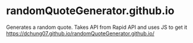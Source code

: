 # randomQuoteGenerator.github.io
Generates a random quote. Takes API from Rapid API and uses JS to get it
https://dchung07.github.io/randomQuoteGenerator.github.io/
